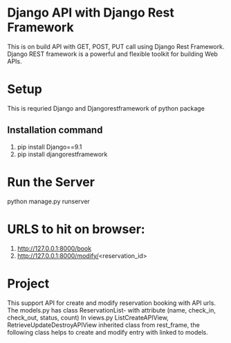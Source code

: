 # Django API with Django Rest Framework

This is on build API with GET, POST, PUT call using Django Rest Framework.
Django REST framework is a powerful and flexible toolkit for building Web APIs.

# Setup

This is requried Django and Djangorestframework of python package

## Installation command

1. pip install Django==9.1
2. pip install djangorestframework


# Run the Server

python manage.py runserver


# URLS to hit on browser:

1. http://127.0.0.1:8000/book
2. http://127.0.0.1:8000/modify/<reservation_id>

# Project

This support API for create and modify reservation booking with API urls.
The models.py has class ReservationList- with attribute (name, check_in, check_out, status, count)
In views.py ListCreateAPIView, RetrieveUpdateDestroyAPIView inherited class from rest_frame, 
the following class helps to create and modify entry with linked to models.
 
